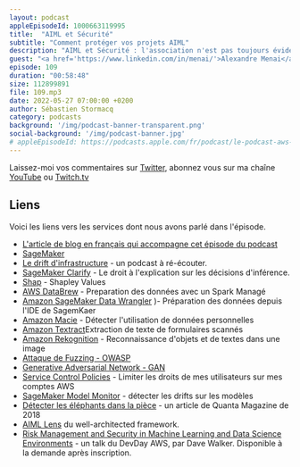 ```yaml
---
layout: podcast
appleEpisodeId: 1000663119995
title:  "AIML et Sécurité"
subtitle: "Comment protéger vos projets AIML"
description: "AIML et Sécurité : l'association n'est pas toujours évidente. Pourtant les projets AIML sont également susceptibles d'attaques.  Quels sont les risques ? Qu'est ce qu'une personne malveillante va chercher à faire avec vos données, vos entraînements et vos points d'inférences ? Comment les protéger ? Quelles sont les implications du RGPD sur l'AIML ? Ce sont ces sujets et bien d'autres dont nous parlons cette semaine."
guest: "<a href='https://www.linkedin.com/in/menai/'>Alexandre Menai</a>, Manager Solution Architect, Sécurité et Conformité, AWS."
episode: 109
duration: "00:58:48"
size: 112899891 
file: 109.mp3
date: 2022-05-27 07:00:00 +0200   
author: Sébastien Stormacq
category: podcasts
background: '/img/podcast-banner-transparent.png'
social-background: '/img/podcast-banner.jpg'
# appleEpisodeId: https://podcasts.apple.com/fr/podcast/le-podcast-aws-en-français/id1452118442
---
```


Laissez-moi vos commentaires sur [Twitter](https://twitter.com/sebsto), abonnez vous sur ma chaîne [YouTube](https://www.youtube.com/sebsto) ou [Twitch.tv](https://www.twitch.tv/sebAWS)

## Liens

Voici les liens vers les services dont nous avons parlé dans l'épisode.

- [L'article de blog en français qui accompagne cet épisode du podcast](https://aws.amazon.com/fr/blogs/france/securite-et-conformite-des-applications-basees-sur-lapprentissage-machine-machine-learning/)
- [SageMaker](https://aws.amazon.com/sagemaker/)
- [Le drift d'infrastructure](https://stormacq.com/podcasts/episode_047/index.html) - un podcast à ré-écouter.
- [SageMaker Clarify](https://aws.amazon.com/sagemaker/clarify/) - Le droit à l'explication sur les décisions d'inférence.
- [Shap](https://docs.aws.amazon.com/sagemaker/latest/dg/clarify-shapley-values.html) - Shapley Values
- [AWS DataBrew](https://aws.amazon.com/glue/features/databrew/) - Preparation des données avec un Spark Managé
- [Amazon SageMaker Data Wrangler](https://aws.amazon.com/fr/sagemaker/data-wrangler/) )- Préparation des données depuis l'IDE de SagemKaer
- [Amazon Macie](https://aws.amazon.com/macie/) - Détecter l'utilisation de données personnelles 
- [Amazon Textract](https://aws.amazon.com/textract/)Extraction de texte de formulaires scannés
- [Amazon Rekognition](https://aws.amazon.com/rekognition/) - Reconnaissance d'objets et de textes dans une image
- [Attaque de Fuzzing - OWASP](https://owasp.org/www-community/Fuzzing)
- [Generative Adversarial Network - GAN](https://en.wikipedia.org/wiki/Generative_adversarial_network)
- [Service Control Policies](https://docs.aws.amazon.com/organizations/latest/userguide/orgs_manage_policies_scps.html) - Limiter les droits de mes utilisateurs sur mes comptes AWS
- [SageMaker Model Monitor](https://docs.aws.amazon.com/sagemaker/latest/dg/model-monitor.html) - détecter les drifts sur les modèles 
- [Détecter les éléphants dans la pièce](https://www.quantamagazine.org/machine-learning-confronts-the-elephant-in-the-room-20180920/) - un article de Quanta Magazine de 2018
- [AIML Lens](https://docs.aws.amazon.com/wellarchitected/latest/machine-learning-lens/machine-learning-lens.html) du well-architected framework.
- [Risk Management and Security in Machine Learning and Data Science Environments](https://pages.awscloud.com/EMEA-field-OE-AWS-Dev-Day-Security-2022-reg-event.html) - un talk du DevDay AWS, par Dave Walker. Disponible à la demande après inscription.